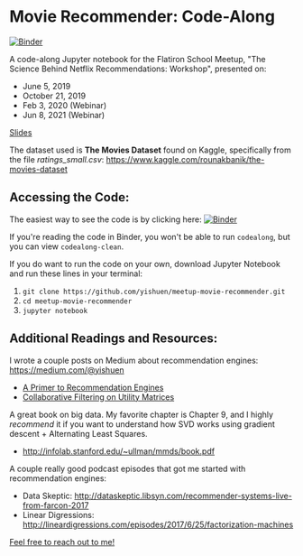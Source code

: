 # Movie Recommender: Code-Along
[![Binder](https://mybinder.org/badge_logo.svg)](https://mybinder.org/v2/gh/yishuen/meetup-movie-recommender/master)

A code-along Jupyter notebook for the Flatiron School Meetup, "The Science Behind Netflix Recommendations: Workshop", presented on:
- June 5, 2019
- October 21, 2019
- Feb 3, 2020 (Webinar)
- Jun 8, 2021 (Webinar)

[Slides](https://github.com/yishuen/meetup-movie-recommender/blob/master/Science-of-Netflix.pdf)

The dataset used is **The Movies Dataset** found on Kaggle, specifically from the file *ratings_small.csv*: https://www.kaggle.com/rounakbanik/the-movies-dataset

## Accessing the Code:

The easiest way to see the code is by clicking here: [![Binder](https://mybinder.org/badge_logo.svg)](https://mybinder.org/v2/gh/yishuen/meetup-movie-recommender/master)

If you're reading the code in Binder, you won't be able to run `codealong`, but you can view `codealong-clean`.

If you do want to run the code on your own, download Jupyter Notebook and run these lines in your terminal:

 1. `git clone https://github.com/yishuen/meetup-movie-recommender.git`
 2. `cd meetup-movie-recommender`
 3. `jupyter notebook`


## Additional Readings and Resources:

I wrote a couple posts on Medium about recommendation engines: https://medium.com/@yishuen
- [A Primer to Recommendation Engines](https://towardsdatascience.com/a-primer-to-recommendation-engines-49bd12ed849f)
- [Collaborative Filtering on Utility Matrices](https://towardsdatascience.com/math-for-data-science-collaborative-filtering-on-utility-matrices-e62fa9badaab)

A great book on big data. My favorite chapter is Chapter 9, and I highly *recommend* it if you want to understand how SVD works using gradient descent + Alternating Least Squares.
- http://infolab.stanford.edu/~ullman/mmds/book.pdf

A couple really good podcast episodes that got me started with recommendation engines:
- Data Skeptic: http://dataskeptic.libsyn.com/recommender-systems-live-from-farcon-2017
- Linear Digressions: http://lineardigressions.com/episodes/2017/6/25/factorization-machines

[Feel free to reach out to me!](https://www.linkedin.com/in/yishuen-lim/)

